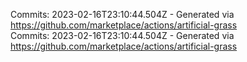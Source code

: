 Commits: 2023-02-16T23:10:44.504Z - Generated via https://github.com/marketplace/actions/artificial-grass
<br>
Commits: 2023-02-16T23:10:44.504Z - Generated via https://github.com/marketplace/actions/artificial-grass
<br>
